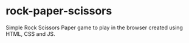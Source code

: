 # rock-paper-scissors
Simple Rock Scissors Paper game to play in the browser created using HTML, CSS and JS. 


